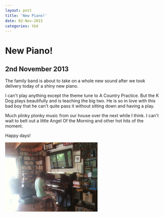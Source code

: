 ```yaml
---
layout: post
title: 'New Piano!'
date: 02-Nov-2013
categories: tbd
---
```


# New Piano!

## 2nd November 2013

The family band is about to take on a whole new sound after we took delivery today of a shiny new piano.

I can't play anything except the theme tune to A Country Practice. But the K Dog plays beautifully and is teaching the big two. He is so in love with this bad boy that he can't quite pass it without sitting down and having a play.

Much plinky plonky music from our house over the next while I think. I can't wait to belt out a little Angel Of the Morning and other hot hits of the moment.

Happy days!

 

<img class="photo-horiz" src="/images/2013/11/IMG_1955a-300x225.jpg" />
